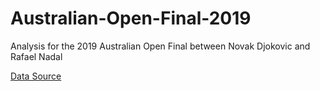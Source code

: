 # Australian-Open-Final-2019
Analysis for the 2019 Australian Open Final between  Novak Djokovic and Rafael Nadal

[Data Source](https://www.kaggle.com/robseidl/tennis-atp-tour-australian-open-final-2019)
